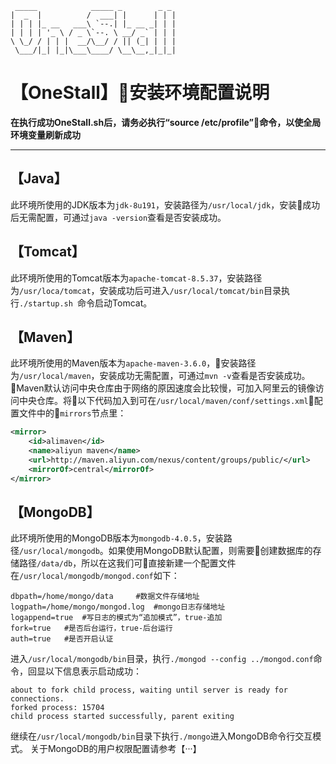 ```
 _____            _____ _        _ _ 
|  _  |          /  ___| |      | | |
| | | |_ __   ___\ `--.| |_ __ _| | |
| | | | '_ \ / _ \`--. \ __/ _` | | |
\ \_/ / | | |  __/\__/ / || (_| | | |
 \___/|_| |_|\___\____/ \__\__,_|_|_|
```
# 【OneStall】安装环境配置说明
**在执行成功OneStall.sh后，请务必执行“source /etc/profile”命令，以使全局环境变量刷新成功**

---
## 【Java】
此环境所使用的JDK版本为```jdk-8u191```，安装路径为```/usr/local/jdk```，安装成功后无需配置，可通过```java -version```查看是否安装成功。
## 【Tomcat】
此环境所使用的Tomcat版本为```apache-tomcat-8.5.37```，安装路径为```/usr/loca/tomcat```，安装成功后可进入```/usr/local/tomcat/bin```目录执行```./startup.sh ```命令启动Tomcat。
## 【Maven】
此环境所使用的Maven版本为```apache-maven-3.6.0```，安装路径为```/usr/local/maven```，安装成功无需配置，可通过```mvn -v```查看是否安装成功。
Maven默认访问中央仓库由于网络的原因速度会比较慢，可加入阿里云的镜像访问中央仓库。将以下代码加入到可在```/usr/local/maven/conf/settings.xml```配置文件中的```mirrors```节点里：
```xml
<mirror>
    <id>alimaven</id>
    <name>aliyun maven</name>
    <url>http://maven.aliyun.com/nexus/content/groups/public/</url>
    <mirrorOf>central</mirrorOf>        
</mirror>
```
## 【MongoDB】
此环境所使用的MongoDB版本为```mongodb-4.0.5```，安装路径```/usr/local/mongodb```。如果使用MongoDB默认配置，则需要创建数据库的存储路径```/data/db```，所以在这我们可直接新建一个配置文件在```/usr/local/mongodb/mongod.conf```如下：
```properties
dbpath=/home/mongo/data     #数据文件存储地址
logpath=/home/mongo/mongod.log  #mongo日志存储地址
logappend=true  #写日志的模式为“追加模式”，true-追加
fork=true   #是否后台运行，true-后台运行
auth=true   #是否开启认证
```
进入```/usr/local/mongodb/bin```目录，执行```./mongod --config ../mongod.conf```命令，回显以下信息表示启动成功：
```
about to fork child process, waiting until server is ready for connections.
forked process: 15704
child process started successfully, parent exiting
```
继续在```/usr/local/mongodb/bin```目录下执行```./mongo```进入MongoDB命令行交互模式。
关于MongoDB的用户权限配置请参考【···】





